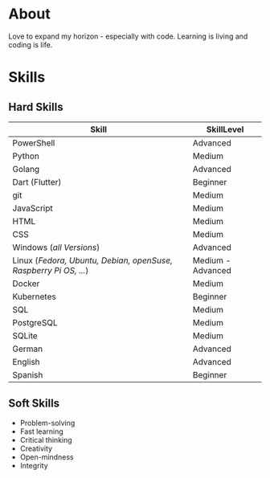 # About
Love to expand my horizon - especially with code. Learning is living and coding is life.

# Skills
## Hard Skills
| Skill                        | SkillLevel   |
| ---------------------------- | ------------ | 
| PowerShell                   | Advanced |
| Python                       | Medium  |
| Golang                       | Advanced |
| Dart (Flutter)               | Beginner |
| git                          | Medium |
| JavaScript                   | Medium |
| HTML                         | Medium |
| CSS                          | Medium |
| Windows (*all Versions*)     | Advanced |
| Linux (*Fedora, Ubuntu, Debian, openSuse, Raspberry Pi OS, ...*) | Medium - Advanced |
| Docker                       | Medium |
| Kubernetes                   | Beginner |
| SQL                          | Medium |
| PostgreSQL                   | Medium |
| SQLite                       | Medium |
| German                       | Advanced |
| English                      | Advanced |
| Spanish                      | Beginner |

## Soft Skills
- Problem-solving
- Fast learning
- Critical thinking
- Creativity
- Open-mindness
- Integrity
